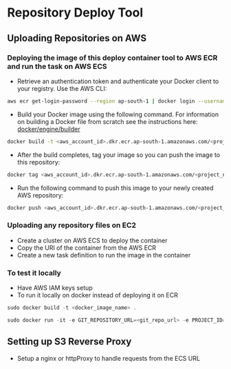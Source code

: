 # Repository Deploy Tool

## Uploading Repositories on AWS

### Deploying the image of this deploy container tool to AWS ECR and run the task on AWS ECS

- Retrieve an authentication token and authenticate your Docker client to your registry. Use the AWS CLI:

```bash
aws ecr get-login-password --region ap-south-1 | docker login --username AWS --password-stdin <aws_account_id>.dkr.ecr.ap-south-1.amazonaws.com
```

- Build your Docker image using the following command. For information on building a Docker file from scratch see the instructions here: [docker/engine/builder](https://docs.docker.com/engine/reference/builder/)

```bash
docker build -t <aws_account_id>.dkr.ecr.ap-south-1.amazonaws.com/<project_name> .
```

- After the build completes, tag your image so you can push the image to this repository:

```bash
docker tag <aws_account_id>.dkr.ecr.ap-south-1.amazonaws.com/<project_name>:latest
```

- Run the following command to push this image to your newly created AWS repository:

```bash
docker push <aws_account_id>.dkr.ecr.ap-south-1.amazonaws.com/<project_name>:latest
```

### Uploading any repository files on EC2

- Create a cluster on AWS ECS to deploy the container
- Copy the URI of the container from the AWS ECR
- Create a new task definition to run the image in the container

### To test it locally

- Have AWS IAM keys setup
- To run it locally on docker instead of deploying it on ECR
  
```js
sudo docker build -t <docker_image_name> .

sudo docker run -it -e GIT_REPOSITORY_URL=<git_repo_url> -e PROJECT_ID=<project_id> <docker_image_name>
```

## Setting up S3 Reverse Proxy

- Setup a nginx or httpProxy to handle requests from the ECS URL
